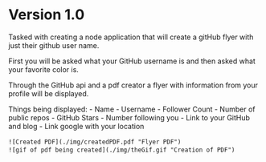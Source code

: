 # Version 1.0


Tasked with creating a node application that will create a gitHub flyer with just their github user name. 

First you will be asked what your GitHub username is and then asked what your favorite color is. 

Through the GitHub api and a pdf creator a flyer with information from your profile will be displayed.

Things being displayed:
    - Name
    - Username
    - Follower Count
    - Number of public repos
    - GitHub Stars
    - Number following you
    - Link to your GitHub and blog
    - Link google with your location


    ![Created PDF](./img/createdPDF.pdf "Flyer PDF")
    ![gif of pdf being created](./img/theGif.gif "Creation of PDF")